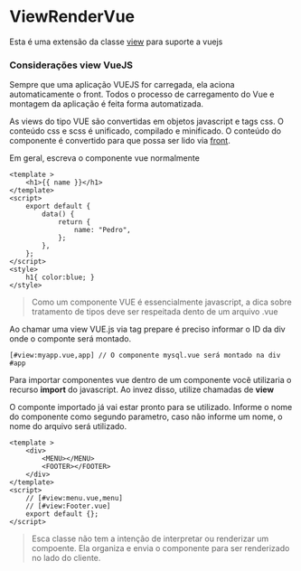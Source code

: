 # ViewRenderVue

Esta é uma extensão da classe [view](https://github.com/php-elegance/server/blob/main/.doc/view.md) para suporte a vuejs

### Considerações view VueJS

Sempre que uma aplicação VUEJS for carregada, ela aciona automaticamente o front. Todos o processo de carregamento do Vue e montagem da aplicação é feita forma automatizada.

As views do tipo VUE são convertidas em objetos javascript e tags css. O conteúdo css e scss é unificado, compilado e minificado. O conteúdo do componente é convertido para que possa ser lido via [front](https://github.com/php-elegance/front/blob/main/.doc/front.md).

Em geral, escreva o componente vue normalmente

    <template >
        <h1>{{ name }}</h1>
    </template>
    <script>
        export default {
            data() {
                return {
                    name: "Pedro",
                };
            },
        };
    </script>
    <style>
        h1{ color:blue; }
    </style>

> Como um componente VUE é essencialmente javascript, a dica sobre tratamento de tipos deve ser respeitada dento de um arquivo .vue

Ao chamar uma view VUE.js via tag prepare é preciso informar o ID da div onde o componte será montado.

    [#view:myapp.vue,app] // O componente mysql.vue será montado na div #app

Para importar componentes vue dentro de um componente vocẽ utilizaria o recurso **import** do javascript. Ao invez disso, utilize chamadas de **view**

O componte importado já vai estar pronto para se utilizado. Informe o nome do componente como segundo parametro, caso não informe um nome, o nome do arquivo será utilizado.

    <template >
        <div>
            <MENU></MENU>
            <FOOTER></FOOTER>
        </div>
    </template>
    <script>
        // [#view:menu.vue,menu]
        // [#view:Footer.vue]
        export default {};
    </script>

> Esca classe não tem a intenção de interpretar ou renderizar um compoente. Ela organiza e envia o componente para ser renderizado no lado do cliente.



